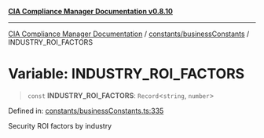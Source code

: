 [**CIA Compliance Manager Documentation v0.8.10**](../../../README.md)

***

[CIA Compliance Manager Documentation](../../../modules.md) / [constants/businessConstants](../README.md) / INDUSTRY\_ROI\_FACTORS

# Variable: INDUSTRY\_ROI\_FACTORS

> `const` **INDUSTRY\_ROI\_FACTORS**: `Record`\<`string`, `number`\>

Defined in: [constants/businessConstants.ts:335](https://github.com/Hack23/cia-compliance-manager/blob/680c1f0618a64f5e2a4571e2b2ee23d6baf8dc9d/src/constants/businessConstants.ts#L335)

Security ROI factors by industry
